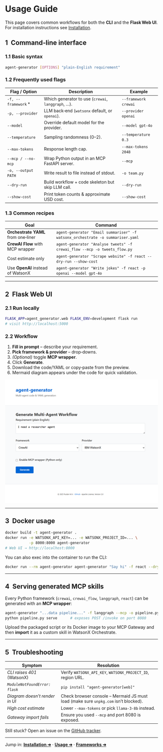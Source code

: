 # Usage Guide

This page covers common workflows for both the **CLI** and the **Flask Web UI**.  
For installation instructions see [Installation](installation.md).


## 1  Command‑line interface

### 1.1 Basic syntax

```bash
agent-generator [OPTIONS] "plain‑English requirement"
```

### 1.2 Frequently used flags

| Flag / Option        | Description                                        | Example              |
| -------------------- | -------------------------------------------------- | -------------------- |
| `-f, --framework` \* | Which generator to use (`crewai`, `langgraph`, …). | `--framework crewai` |
| `-p, --provider`     | LLM back‑end (`watsonx` default, or `openai`).     | `--provider openai`  |
| `--model`            | Override default model for the provider.           | `--model gpt-4o`     |
| `--temperature`      | Sampling randomness (0–2).                         | `--temperature 0.3`  |
| `--max-tokens`       | Response length cap.                               | `--max-tokens 2048`  |
| `--mcp / --no-mcp`   | Wrap Python output in an MCP FastAPI server.       | `--mcp`              |
| `-o, --output PATH`  | Write result to file instead of stdout.            | `-o team.py`         |
| `--dry-run`          | Build workflow + code skeleton but skip LLM call.  | `--dry-run`          |
| `--show-cost`        | Print token counts & approximate USD cost.         | `--show-cost`        |

### 1.3 Common recipes

| Goal                                | Command                                                                        |
| ----------------------------------- | ------------------------------------------------------------------------------ |
| **Orchestrate YAML** from one‑liner | `agent-generator "Email summariser" -f watsonx_orchestrate -o summariser.yaml` |
| **CrewAI Flow** with MCP wrapper    | `agent-generator "Analyse tweets" -f crewai_flow --mcp -o tweets_flow.py`      |
| Cost estimate only                  | `agent-generator "Scrape website" -f react --dry-run --show-cost`              |
| Use **OpenAI** instead of WatsonX   | `agent-generator "Write jokes" -f react -p openai --model gpt-4o`              |

---

## 2  Flask Web UI

### 2.1 Run locally

```bash
FLASK_APP=agent_generator.web FLASK_ENV=development flask run
# visit http://localhost:5000
```

### 2.2 Workflow

1. **Fill in prompt** – describe your requirement.
2. **Pick framework & provider** – drop‑downs.
3. *(Optional)* toggle **MCP wrapper**.
4. Click **Generate**.
5. Download the code/YAML or copy‑paste from the preview.
6. Mermaid diagram appears under the code for quick validation.

![UI screenshot](images/ui-screenshot.png)

---

## 3  Docker usage

```bash
docker build -t agent-generator .
docker run -e WATSONX_API_KEY=... -e WATSONX_PROJECT_ID=... \
           -p 8000:8000 agent-generator
# Web UI → http://localhost:8000
```

You can also exec into the container to run the CLI:

```bash
docker run --rm agent-generator agent-generator "Say hi" -f react --dry-run
```

---

## 4  Serving generated MCP skills

Every Python framework (`crewai`, `crewai_flow`, `langgraph`, `react`) can be generated with an **MCP wrapper**:

```bash
agent-generator "...data pipeline..." -f langgraph --mcp -o pipeline.py
python pipeline.py serve      # exposes POST /invoke on port 8080
```

Upload the packaged script or its Docker image to your MCP Gateway and then **import** it as a custom skill in WatsonX Orchestrate.

---

## 5  Troubleshooting

| Symptom                        | Resolution                                                                          |
| ------------------------------ | ----------------------------------------------------------------------------------- |
| *CLI raises 401* (WatsonX)     | Verify `WATSONX_API_KEY`, `WATSONX_PROJECT_ID`, region URL.                         |
| *`ModuleNotFoundError: flask`* | `pip install "agent-generator[web]"`                                                |
| *Diagram doesn’t render in UI* | Check browser console – Mermaid JS must load (make sure `unpkg.com` isn’t blocked). |
| *High cost estimate*           | Lower `--max-tokens` or pick `llama‑3‑8b` instead.                                  |
| *Gateway import fails*         | Ensure you used `--mcp` and port 8080 is exposed.                                   |

Still stuck? Open an issue on the [GitHub tracker](https://github.com/ruslanmv/agent-generator/issues).

---

Jump in: **[Installation ➜](installation.md)** · **[Usage ➜](usage.md)** · **[Frameworks ➜](frameworks.md)**

